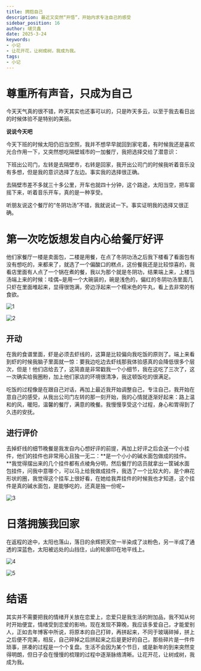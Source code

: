 ```yaml
---
title: 拥抱自己
description: 最近又突然“开悟”，开始内求专注自己的感受
sidebar_position: 16
author: 啵贝鑫
date: 2025-3-24
keywords:
- 小记
- 让花开花，让树成树，我成为我。
tags: 
- 小记
---
```



# 尊重所有声音，只成为自己

今天天气真的很不错，昨天其实也还事可以的，只是昨天多云，以至于我去看日出的时候体验不是特别的美丽。

**说说今天吧**

今天下班的时候太阳仍旧当空照，我并不想早早就回到家宅着，有时候我还是喜欢光合作用一下，又突然想吃隔壁城市的一加餐厅，我把选择交给了潜意识：

下班出公司门，左转是去隔壁市，右转是回家，我开出公司门的时候我听着音乐没有多想，但是我的意识选择了左边。事实我的选择很正确。

去隔壁市差不多就三十多公里，开车也就四十分钟，这个路途，太阳当空，把车窗摇下来，听着音乐开车，真的是一种享受。

听朋友说这个餐厅的“冬阴功汤”不错，我就说试一下。事实证明我的选择又很正确。

# 第一次吃饭想发自内心给餐厅好评

他们家餐厅一楼是卖面包，二楼是用餐，在点了冬阴功汤之后我下楼看了看面包有没有想吃的，来都来了，就选了一个偏酸口的糕点，这份餐我还是比较惊喜的，我看店里面有人点了一个锅在煮的餐，我以为那个就是冬阴功，结果端上来，上楼当汤端上来的时候：哇偶~是用一个大碗装的，碗是浅色的，偏红的冬阴功汤里面几只虾在里面堆起来，显得很饱满，旁边浮起来一个糯米色的牛丸，看上去非常的有食欲。

![1](../../static/life_Page/Games/2025_3_24/2.jpg)

![2](../../static/life_Page/Games/2025_3_24/1.jpg)

## 开动

在我的食谱里面，虾是必须去虾线的，这算是比较偏向我吃饭的原则了。端上来看到虾的时候我脑子里面就一惊：要我边吃边去虾线那我体验感真的会降低很多个层次，但是！他们店给去了，这简直是非常戳我一个小细节，我在这吃了三次了，这一次确实给我圈粉，加上他们家店的环境很清净，我这顿饭吃的很满足。

吃饭的过程像是在跟自己对话，再加上最近我开始调整自己，专注自己，我开始在意自己的感受，从我出公司门左转的那一刻开始，我的心情就逐渐好起来：路上温和的风，暖阳，温馨的餐厅，满意的晚餐。我慢慢享受这个过程，身心和胃得到了久违的安抚。

## 进行评价

去掉虾线的细节晚餐是我发自内心想好评的前提，再加上好评之后会送一个小挂件，他们的挂件也非常用心且独一无二：**是一个小小的碱水面包做成的挂件。**我觉得摆出来的几个挂件都有点棱角分明，然后餐厅的店员就拿出一筐碱水面包挂件，问我中意哪个，可以马上给我做成挂件，我选了一个比较大的，是个麻花形状的圈，我觉得这个挂车上很好看，在她给我弄挂件的时候我也才知道，这个挂件是真的碱水面包，是能够吃的，还真是独一份呢~

![3](../../static/life_Page/Games/2025_3_24/3.jpg)

# 日落拥簇我回家

在返程的途中，太阳也落山，落日的余辉把天空一半染成了淡粉色，另一半成了通透的深蓝色，太阳被远处的山挡住，山的轮廓印在地平线上。

![4](../../static/life_Page/Games/2025_3_24/4.jpg)

![5](../../static/life_Page/Games/2025_3_24/5.jpg)

# 结语

其实并不需要把我的情绪开关放在恋爱上，恋爱只是我生活的附加品，我不知从何时开始便宜，情绪受到恋爱的影响，现在发现不算晚，我应该多爱自己，才能爱别人，正如去年博客中所说，将原本的自己打碎，再拼起来，不同于玻璃碎掉，拼上之后便不完美，相反，自己碎掉之后拼起来之后是更好的自己，那些碎片是一件件琐事，拼凑的过程是一个个复盘。生活不会因为某个节日，或是新年的到来突然变得明朗，但日子会在慢慢的梳理的过程中逐渐脉络清晰。让花开花，让树成树，我成为我。